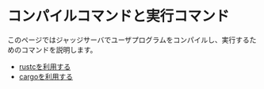 <!-- -*- coding:utf-8-unix -*- -->

# コンパイルコマンドと実行コマンド

このページではジャッジサーバでユーザプログラムをコンパイルし、実行するためのコマンドを説明します。

- [rustcを利用する](./compiling-and-running-using-rustc.md)
- [cargoを利用する](./compiling-and-running-using-cargo.md)
